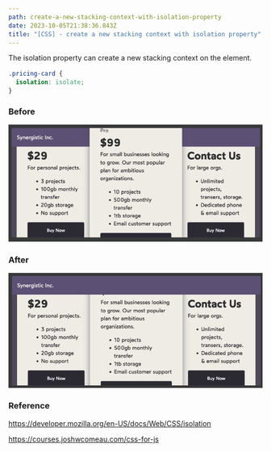 ```yaml
---
path: create-a-new-stacking-context-with-isolation-property
date: 2023-10-05T21:38:36.843Z
title: "[CSS] - create a new stacking context with isolation property"
---
```

The isolation property can create a new stacking context on the element.

```css
.pricing-card {
  isolation: isolate;
}
```

### B﻿efore

![](../assets/isolate-before.png)

### A﻿fter

![](../assets/isolate-after.png)

### R﻿eference

https://developer.mozilla.org/en-US/docs/Web/CSS/isolation

https://courses.joshwcomeau.com/css-for-js
